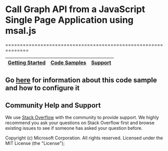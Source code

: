 # Call Graph API from a JavaScript Single Page Application using msal.js
==============================================================

| [Getting Started](https://aka.ms/aadv2)| [Code Samples](https://github.com/azure-samples/) | [Support](https://docs.microsoft.com/azure/active-directory/develop/active-directory-develop-help-support)
| --- | --- | --- |

## Go [here](https://docs.microsoft.com/azure/active-directory/develop/guidedsetups/active-directory-javascriptspa) for information about this code sample and how to configure it

## Community Help and Support

We use [Stack Overflow](http://stackoverflow.com/questions/tagged/azure-active-directory) with the community to provide support. We highly recommend you ask your questions on Stack Overflow first and browse existing issues to see if someone has asked your question before.

Copyright (c) Microsoft Corporation.  All rights reserved. Licensed under the MIT License (the "License");